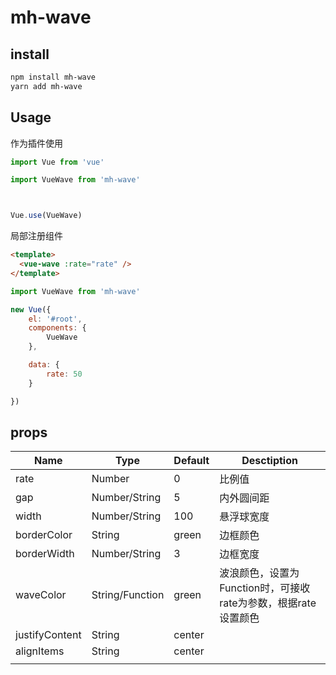 # mh-wave

## install



```bash
npm install mh-wave
yarn add mh-wave
```



## Usage



作为插件使用



```js
import Vue from 'vue'

import VueWave from 'mh-wave'



Vue.use(VueWave)
```



局部注册组件



```HTML
<template>
  <vue-wave :rate="rate" />
</template>
```



```js
import VueWave from 'mh-wave'

new Vue({
    el: '#root',
    components: {
        VueWave
    },

    data: {
        rate: 50
    }

})
```

## props

| Name           | Type            | Default | Desctiption                                                  |
| -------------- | --------------- | ------- | ------------------------------------------------------------ |
| rate           | Number          | 0       | 比例值                                                       |
| gap            | Number/String   | 5       | 内外圆间距                                                   |
| width          | Number/String   | 100     | 悬浮球宽度                                                   |
| borderColor    | String          | green   | 边框颜色                                                     |
| borderWidth    | Number/String   | 3       | 边框宽度                                                     |
| waveColor      | String/Function | green   | 波浪颜色，设置为Function时，可接收rate为参数，根据rate设置颜色 |
| justifyContent | String          | center  |                                                              |
| alignItems     | String          | center  |                                                              |
|                |                 |         |                                                              |

